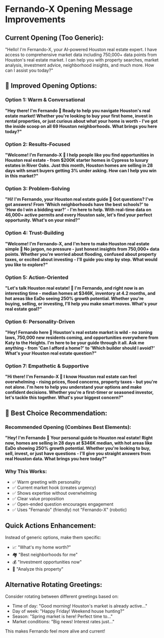 # Fernando-X Opening Message Improvements

## Current Opening (Too Generic):
"Hello! I'm Fernando-X, your AI-powered Houston real estate expert. I have access to comprehensive market data including 750,000+ data points from Houston's real estate market. I can help you with property searches, market analysis, investment advice, neighborhood insights, and much more. How can I assist you today?"

## 🚀 Improved Opening Options:

### Option 1: Warm & Conversational
**"Hey there! I'm Fernando 👋 Ready to help you navigate Houston's real estate market! Whether you're looking to buy your first home, invest in rental properties, or just curious about what your home is worth - I've got the inside scoop on all 69 Houston neighborhoods. What brings you here today?"**

### Option 2: Results-Focused
**"Welcome! I'm Fernando-X 🏡 I help people like you find opportunities in Houston real estate - from $200K starter homes in Cypress to luxury estates in River Oaks. Just this month, Houston homes are selling in 28 days with smart buyers getting 3% under asking. How can I help you win in this market?"**

### Option 3: Problem-Solving
**"Hi! I'm Fernando, your Houston real estate guide 🌟 Got questions? I've got answers! From 'Which neighborhoods have the best schools?' to 'How do I win a bidding war?' - I'm here to help. With real-time data on 46,000+ active permits and every Houston sale, let's find your perfect opportunity. What's on your mind?"**

### Option 4: Trust-Building
**"Welcome! I'm Fernando-X, and I'm here to make Houston real estate simple 🎯 No jargon, no pressure - just honest insights from 750,000+ data points. Whether you're worried about flooding, confused about property taxes, or excited about investing - I'll guide you step by step. What would you like to explore?"**

### Option 5: Action-Oriented
**"Let's talk Houston real estate! 🚀 I'm Fernando, and right now is an interesting time - median homes at $346K, inventory at 4.2 months, and hot areas like EaDo seeing 250% growth potential. Whether you're buying, selling, or investing, I'll help you make smart moves. What's your real estate goal?"**

### Option 6: Personality-Driven
**"Hey! Fernando here 🤠 Houston's real estate market is wild - no zoning laws, 750,000 new residents coming, and opportunities everywhere from Katy to the Heights. I'm here to be your guide through it all. Ask me anything - from 'Can I afford a home?' to 'Which builder should I avoid?' What's your Houston real estate question?"**

### Option 7: Empathetic & Supportive
**"Hi there! I'm Fernando-X 💙 I know Houston real estate can feel overwhelming - rising prices, flood concerns, property taxes - but you're not alone. I'm here to help you understand your options and make confident decisions. Whether you're a first-timer or seasoned investor, let's tackle this together. What's your biggest concern?"**

## 🎯 Best Choice Recommendation:

### **Recommended Opening (Combines Best Elements):**
**"Hey! I'm Fernando 👋 Your personal guide to Houston real estate! Right now, homes are selling in 28 days at $346K median, with hot areas like EaDo showing 250% growth potential. Whether you're looking to buy, sell, invest, or just have questions - I'll give you straight answers from real Houston data. What brings you here today?"**

### Why This Works:
- ✅ Warm greeting with personality
- ✅ Current market hook (creates urgency)
- ✅ Shows expertise without overwhelming
- ✅ Clear value proposition
- ✅ Open-ended question encourages engagement
- ✅ Uses "Fernando" (friendly) not "Fernando-X" (robotic)

## Quick Actions Enhancement:
Instead of generic options, make them specific:
- 📈 "What's my home worth?"
- 🏘️ "Best neighborhoods for me"
- 💰 "Investment opportunities now"
- 📸 "Analyze this property"

## Alternative Rotating Greetings:
Consider rotating between different greetings based on:
- Time of day: "Good morning! Houston's market is already active..."
- Day of week: "Happy Friday! Weekend house hunting?"
- Season: "Spring market is here! Perfect time to..."
- Market conditions: "Big news! Interest rates just..."

This makes Fernando feel more alive and current!